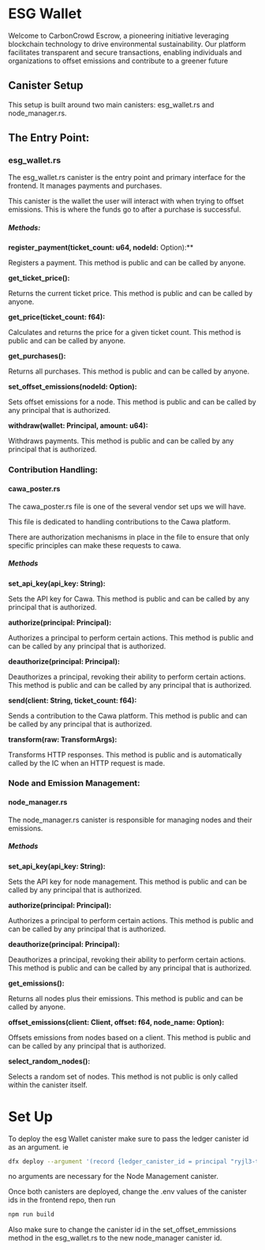 # ESG Wallet

Welcome to CarbonCrowd Escrow, a pioneering initiative leveraging blockchain technology to drive environmental sustainability. Our platform facilitates transparent and secure transactions, enabling individuals and organizations to offset emissions and contribute to a greener future

## Canister Setup


This setup is built around two main canisters: esg_wallet.rs and node_manager.rs.


## The Entry Point: 
### esg_wallet.rs

The esg_wallet.rs canister is the entry point and primary interface for the frontend. It manages payments and purchases. 

This canister is the wallet the user will interact with when trying to offset emissions. This is where the funds go to after a purchase is successful.

##### Methods:

**register_payment(ticket_count: u64, nodeId:** Option<String>):** 

Registers a payment. This method is public and can be called by anyone.

**get_ticket_price():** 

Returns the current ticket price. This method is public and can be called by anyone.


**get_price(ticket_count: f64):** 

Calculates and returns the price for a given ticket count. This method is public and can be called by anyone.

**get_purchases():** 

Returns all purchases. This method is public and can be called by anyone.

**set_offset_emissions(nodeId: Option<String>):** 

Sets offset emissions for a node. This method is public and can be called by any principal that is authorized.

**withdraw(wallet: Principal, amount: u64):** 

Withdraws payments. This method is public and can be called by any principal that is authorized.

### Contribution Handling: 
#### cawa_poster.rs


The cawa_poster.rs file is one of the several vendor set ups we will have. 

This file is dedicated to handling contributions to the Cawa platform. 

There are authorization mechanisms in place in the file to ensure that only specific principles can make these requests to cawa.

##### Methods

**set_api_key(api_key: String):** 

Sets the API key for Cawa. This method is public and can be called by any principal that is authorized.


**authorize(principal: Principal):**

 Authorizes a principal to perform certain actions. This method is public and can be called by any principal that is authorized.


**deauthorize(principal: Principal):**

Deauthorizes a principal, revoking their ability to perform certain actions. This method is public and can be called by any principal that is authorized.


**send(client: String, ticket_count: f64):** 

Sends a contribution to the Cawa platform. This method is public and can be called by any principal that is authorized.

**transform(raw: TransformArgs):** 

Transforms HTTP responses. This method is public and is automatically called by the IC when an HTTP request is made.

### Node and Emission Management:
#### node_manager.rs


The node_manager.rs canister is responsible for managing nodes and their emissions. 

##### Methods


**set_api_key(api_key: String):** 

Sets the API key for node management. This method is public and can be called by any principal that is authorized.

**authorize(principal: Principal):**

 Authorizes a principal to perform certain actions. This method is public and can be called by any principal that is authorized.

**deauthorize(principal: Principal):** 

Deauthorizes a principal, revoking their ability to perform certain actions. This method is public and can be called by any principal that is authorized.

**get_emissions():** 

Returns all nodes plus their emissions. This method is public and can be called by anyone.

**offset_emissions(client: Client, offset: f64, node_name: Option<String>):** 

Offsets emissions from nodes based on a client. This method is public and can be called by any principal that is authorized.


**select_random_nodes():** 

Selects a random set of nodes. This method is not public is only called within the canister itself.


# Set Up

To deploy the esg Wallet canister make sure to pass the ledger canister id as an argument. ie

```bash
dfx deploy --argument '(record {ledger_canister_id = principal "ryjl3-tyaaa-aaaaa-aaaba-cai";})' esg_wallet --network ic
```
no arguments are necessary for the Node Management canister.

Once both canisters are deployed, change the .env values of the canister ids in the frontend repo, then run 

```bash
npm run build
``` 

Also make sure to change the canister id in the set_offset_emmissions method in the esg_wallet.rs to the new node_manager canister id.